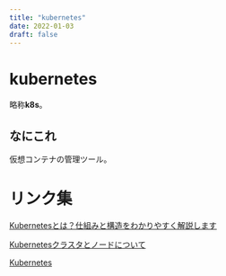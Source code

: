 ```yaml
---
title: "kubernetes"
date: 2022-01-03
draft: false
---
```

# kubernetes



略称**k8s**。



## なにこれ



仮想コンテナの管理ツール。



# リンク集



[Kubernetesとは？仕組みと構造をわかりやすく解説します](https://www.kagoya.jp/howto/rentalserver/kubernetes/)



[Kubernetesクラスタとノードについて](https://docs.oracle.com/cd/E97706_01/Content/ContEng/Concepts/contengclustersnodes.htm)



[Kubernetes](https://en.wikipedia.org/wiki/Kubernetes)
